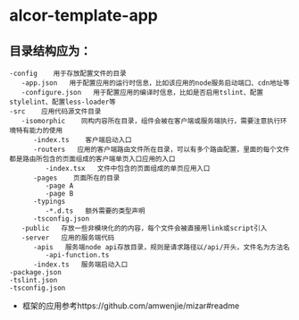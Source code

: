 # alcor-template-app

## 目录结构应为：
    -config    用于存放配置文件的目录
       -app.json   用于配置应用的运行时信息，比如该应用的node服务启动端口、cdn地址等
       -configure.json   用于配置应用的编译时信息，比如是否启用tslint、配置stylelint、配置less-loader等
    -src    应用代码源文件目录
       -isomorphic    同构内容所在目录，组件会被在客户端或服务端执行，需要注意执行环境特有能力的使用
          -index.ts    客户端启动入口
          -routers   应用的客户端路由文件所在目录，可以有多个路由配置，里面的每个文件都是路由所包含的页面组成的客户端单页入口应用的入口
             -index.tsx   文件中包含的页面组成的单页应用入口
          -pages    页面所在的目录
             -page A
             -page B
          -typings
             -*.d.ts   额外需要的类型声明
          -tsconfig.json
       -public   存放一些非模块化的的内容，每个文件会被直接用link或script引入
       -server   应用的服务端代码
          -apis   服务端node api存放目录，规则是请求路径以/api/开头，文件名为方法名
             -api-function.ts
          -index.ts   服务端启动入口
    -package.json
    -tslint.json
    -tsconfig.json

* 框架的应用参考https://github.com/amwenjie/mizar#readme